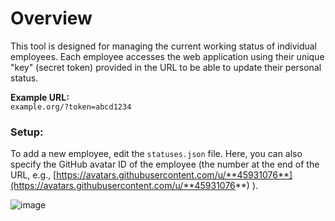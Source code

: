 # Overview
This tool is designed for managing the current working status of individual employees. Each employee accesses the web application using their unique "key" (secret token) provided in the URL to be able to update their personal status.

**Example URL:**\
`example.org/?token=abcd1234`


### Setup:
To add a new employee, edit the `statuses.json` file. Here, you can also specify the GitHub avatar ID of the employee (the number at the end of the URL, e.g., [https://avatars.githubusercontent.com/u/**45931076**](https://avatars.githubusercontent.com/u/**45931076**)
).

![image](https://github.com/user-attachments/assets/2c9dd3a9-4fe9-4421-9774-6d0cf2e4a529)
